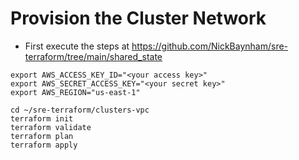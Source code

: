 # Provision the Cluster Network
- First execute the steps at https://github.com/NickBaynham/sre-terraform/tree/main/shared_state
```
export AWS_ACCESS_KEY_ID="<your access key>"
export AWS_SECRET_ACCESS_KEY="<your secret key>"
export AWS_REGION="us-east-1"

cd ~/sre-terraform/clusters-vpc
terraform init
terraform validate
terraform plan
terraform apply
```
